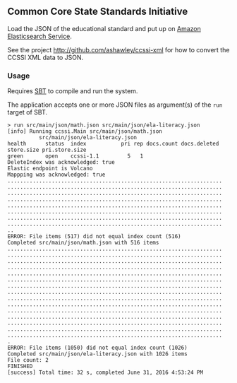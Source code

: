 ## Common Core State Standards Initiative

Load the JSON of the educational standard and put up on [Amazon
Elasticsearch Service](http://aws.amazon.com/elasticsearch-service).

See the project http://github.com/ashawley/ccssi-xml for how to
convert the CCSSI XML data to JSON.

### Usage

Requires [SBT](http://www.scala-sbt.org/download.html) to compile and
run the system.

The application accepts one or more JSON files as argument(s) of the
`run` target of SBT.

    > run src/main/json/math.json src/main/json/ela-literacy.json
    [info] Running ccssi.Main src/main/json/math.json
              src/main/json/ela-literacy.json
    health      status  index           pri rep docs.count docs.deleted store.size pri.store.size
    green       open    ccssi-1.1         5   1
    DeleteIndex was acknowledged: true
    Elastic endpoint is Volcano
    Mappping was acknowledged: true
    ....................................................................
    ....................................................................
    ....................................................................
    ....................................................................
    ....................................................................
    ....................................................................
    ....................................................................
    ....................................................................
    ..
    ERROR: File items (517) did not equal index count (516)
    Completed src/main/json/math.json with 516 items
    ....................................................................
    ....................................................................
    ....................................................................
    ....................................................................
    ....................................................................
    ....................................................................
    ....................................................................
    ....................................................................
    ....................................................................
    ....................................................................
    ....................................................................
    ....................................................................
    ....................................................................
    ....................................................................
    ....................................................................
    .
    ERROR: File items (1050) did not equal index count (1026)
    Completed src/main/json/ela-literacy.json with 1026 items
    File count: 2
    FINISHED
    [success] Total time: 32 s, completed June 31, 2016 4:53:24 PM
